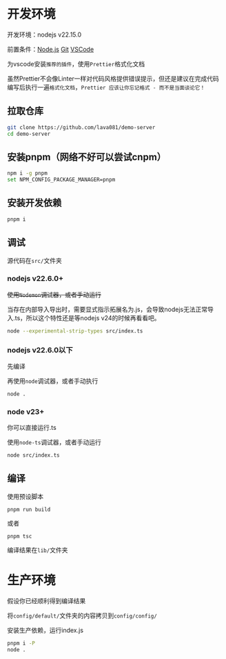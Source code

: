 # 开发环境

开发环境：nodejs v22.15.0

前置条件：[Node.js](https://nodejs.org/zh-cn)  [Git](https://git-scm.com/downloads)  [VSCode](https://vscode.js.cn/)

为vscode安装`推荐的插件`，使用`Prettier`格式化文档

虽然Prettier不会像Linter一样对代码风格提供错误提示，但还是建议在完成代码编写后执行一遍`格式化文档`，`Prettier 应该让你忘记格式 - 而不是当面谈论它！`

## 拉取仓库

```sh
git clone https://github.com/lava081/demo-server
cd demo-server
```

## 安装pnpm（网络不好可以尝试cnpm）

```sh
npm i -g pnpm
set NPM_CONFIG_PACKAGE_MANAGER=pnpm
```

## 安装开发依赖

```sh
pnpm i
```

## 调试

源代码在`src/`文件夹

### nodejs v22.6.0+ 

~~使用`Nodemon`调试器，或者手动运行~~

当存在内部导入导出时，需要显式指示拓展名为.js，会导致nodejs无法正常导入.ts，所以这个特性还是等nodejs v24的时候再看看吧。

```sh 
node --experimental-strip-types src/index.ts
```

### nodejs v22.6.0以下

先编译

再使用`node`调试器，或者手动执行

```sh
node .
```

### node v23+

你可以直接运行.ts

使用`node-ts`调试器，或者手动运行

```sh
node src/index.ts
```

## 编译

使用预设脚本

```
pnpm run build
```

或者

```
pnpm tsc
```

编译结果在`lib/`文件夹

# 生产环境

假设你已经顺利得到编译结果

将`config/default/`文件夹的内容拷贝到`config/config/`

安装生产依赖，运行index.js

```sh
pnpm i -P
node .
```
